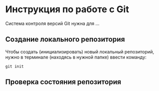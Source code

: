 # **Инструкция по работе с Git**

Система контроля версий Git нужна для ...

## Создание локального репозитория

 Чтобы создать (инициализировать) новый локальный репозиторий, нужно в терминале (находясь в нужной папке) ввести команду:

    git init

  ## Проверка состояния репозитория 

